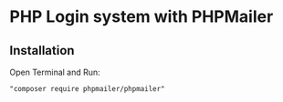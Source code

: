 # PHP Login system with PHPMailer

## Installation
Open Terminal and Run:
```
"composer require phpmailer/phpmailer"
```